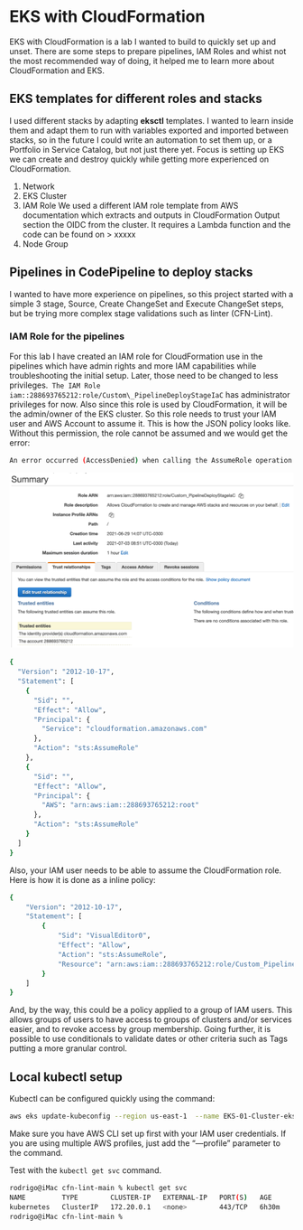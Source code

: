 # EKS with CloudFormation

EKS with CloudFormation is a lab I wanted to build to quickly set up and unset. There are some steps to prepare pipelines, IAM Roles and whist not the most recommended way of doing, it helped me to learn more about CloudFormation and EKS.

## EKS templates for different roles and stacks
I used different stacks by adapting **eksctl** templates. I wanted to learn inside them and adapt them to run with variables exported and imported between stacks, so in the future I could write an automation to set them up, or a Portfolio in Service Catalog, but not just there yet. Focus is setting up EKS we can create and destroy quickly while getting more experienced on CloudFormation.
1) Network
2) EKS Cluster
3) IAM Role
We used a different IAM role template from AWS documentation which extracts and outputs in CloudFormation Output section the OIDC from the cluster. It requires a Lambda function and the code can be found on \> xxxxx
4) Node Group
## Pipelines in CodePipeline to deploy stacks
I wanted to have more experience on pipelines, so this project started with a simple 3 stage, Source, Create ChangeSet and Execute ChangeSet steps, but be trying more complex stage validations such as linter (CFN-Lint).

### IAM Role for the pipelines
For this lab I have created an IAM role for CloudFormation use in the pipelines which have admin rights and more IAM capabilities while troubleshooting the initial setup. Later, those need to be changed to less privileges.` The IAM Role iam::288693765212:role/Custom\_PipelineDeployStageIaC` has administrator privileges for now.
Also since this role is used by CloudFormation, it will be the admin/owner of the EKS cluster. So this role needs to trust your IAM user and AWS Account to assume it. This is how the JSON policy looks like. Without this permission, the role cannot be assumed and we would get the error:

```bash
An error occurred (AccessDenied) when calling the AssumeRole operation: User: arn:aws:iam::288693765212:user/admin is not authorized to perform: sts:AssumeRole on resource: arn:aws:iam::288693765212:role/Custom_PipelineDeployStageIaC
```

![](ekswithcloudformation/Screenshot%202021-07-03%20at%2015.36.32.png)

```bash
{
  "Version": "2012-10-17",
  "Statement": [
    {
      "Sid": "",
      "Effect": "Allow",
      "Principal": {
        "Service": "cloudformation.amazonaws.com"
      },
      "Action": "sts:AssumeRole"
    },
    {
      "Sid": "",
      "Effect": "Allow",
      "Principal": {
        "AWS": "arn:aws:iam::288693765212:root"
      },
      "Action": "sts:AssumeRole"
    }
  ]
}
```

Also, your IAM user needs to be able to assume the CloudFormation role. Here is how it is done as a inline policy:
```bash
{
    "Version": "2012-10-17",
    "Statement": [
        {
            "Sid": "VisualEditor0",
            "Effect": "Allow",
            "Action": "sts:AssumeRole",
            "Resource": "arn:aws:iam::288693765212:role/Custom_PipelineDeployStageIaC"
        }
    ]
}
```
And, by the way, this could be a policy applied to a group of IAM users. This allows groups of users to have access to groups of clusters and/or services easier, and to revoke access by group membership. Going further, it is possible to use conditionals to validate dates or other criteria such as Tags putting a more granular control.


##  Local kubectl setup
Kubectl can be configured quickly using the command:

```bash
aws eks update-kubeconfig --region us-east-1  --name EKS-01-Cluster-eks-cloudformation --role-arn arn:aws:iam::288693765212:role/Custom\_PipelineDeployStageIaC
```

Make sure you have AWS CLI set up first with your IAM user credentials. If you are using multiple AWS profiles, just add the “—profile” parameter to the command.

Test with the `kubectl get svc` command.

```bash
rodrigo@iMac cfn-lint-main % kubectl get svc
NAME         TYPE        CLUSTER-IP   EXTERNAL-IP   PORT(S)   AGE
kubernetes   ClusterIP   172.20.0.1   <none>        443/TCP   6h30m
rodrigo@iMac cfn-lint-main %
```

